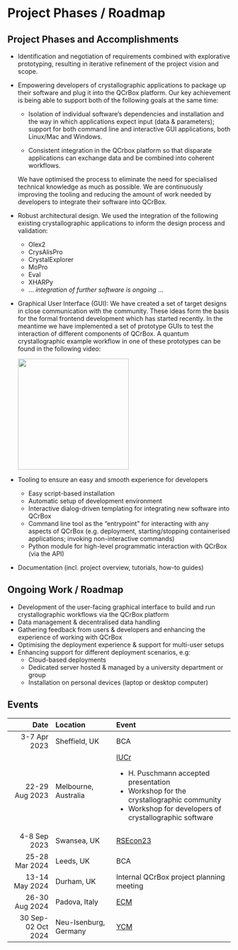 # Project Phases / Roadmap

## Project Phases and Accomplishments

- Identification and negotiation of requirements combined with explorative prototyping, resulting in iterative refinement of the project vision and scope.

- Empowering developers of crystallographic applications to package up their software and plug it into the QCrBox platform. Our key achievement is being able to support both of the following goals at the same time:

    - Isolation of individual software’s dependencies and installation and the way in which applications expect input (data & parameters); support for both command line and interactive GUI applications, both Linux/Mac and Windows.

    - Consistent integration in the QCrbox platform so that disparate applications can exchange data and be combined into coherent workflows.

    We have optimised the process to eliminate the need for specialised technical knowledge as much as possible. We are continuously improving the tooling and reducing the amount of work needed by developers to integrate their software into QCrBox.

- Robust architectural design. We used the integration of the following existing crystallographic applications to inform the design process and validation:

    - Olex2
    - CrysAlisPro
    - CrystalExplorer
    - MoPro
    - Eval
    - XHARPy
    - ... _integration of further software is ongoing_ ...


- Graphical User Interface (GUI): We have created a set of target designs in close communication with the community. These ideas form the basis for the formal frontend development which has started recently. In the meantime we have implemented a set of prototype GUIs to test the interaction of different components of QCrBox. A quantum crystallographic example workflow in one of these prototypes can be found in the following video:

   [<img src="https://img.youtube.com/vi/2x1SuYvV7VE/0.jpg" width="250"/>](https://www.youtube.com/watch?v=2x1SuYvV7VE)


- Tooling to ensure an easy and smooth experience for developers
    - Easy script-based installation
    - Automatic setup of development environment
    - Interactive dialog-driven templating for integrating new software into QCrBox
    - Command line tool as the “entrypoint” for interacting with any aspects of QCrBox (e.g. deployment, starting/stopping containerised applications; invoking non-interactive commands)
    - Python module for high-level programmatic interaction with QCrBox (via the API)

- Documentation (incl. project overview, tutorials, how-to guides)


## Ongoing Work / Roadmap

- Development of the user-facing graphical interface to build and run crystallographic workflows via the QCrBox platform
- Data management & decentralised data handling
- Gathering feedback from users & developers and enhancing the experience of working with QCrBox
- Optimising the deployment experience & support for multi-user setups
- Enhancing support for different deployment scenarios, e.g:
    - Cloud-based deployments
    - Dedicated server hosted & managed by a university department or group
    - Installation on personal devices (laptop or desktop computer)


## Events

|               Date | Location              | Event                                                                                                                                                                                                                                                 |
|-------------------:|:----------------------|:------------------------------------------------------------------------------------------------------------------------------------------------------------------------------------------------------------------------------------------------------|
|       3-7 Apr 2023 | Sheffield, UK         | BCA                                                                                                                                                                                                                                                   |
|     22-29 Aug 2023 | Melbourne, Australia  | <div><a href="https://www.iucr.org/iucr/cong/2023-iucr-xxvi">IUCr</a><ul><li>H.&nbsp;Puschmann accepted presentation</li><li>Workshop for the crystallographic community</li><li>Workshop for developers of crystallographic software</li></ul></div> |
|       4-8 Sep 2023 | Swansea, UK           | [RSEcon23](https://rsecon23.society-rse.org/)                                                                                                                                                                                                         |
|     25-28 Mar 2024 | Leeds, UK             | BCA                                                                                                                                                                                                                                                   |
|     13-14 May 2024 | Durham, UK            | Internal QCrBox project planning meeting                                                                                                                                                                                                              |
|     26-30 Aug 2024 | Padova, Italy         | [ECM](https://www.ecm34.org/)                                                                                                                                                                                                                         |
| 30 Sep-02 Oct 2024 | Neu-Isenburg, Germany | [YCM](https://rigaku.com/products/crystallography/young-crystallographers-meeting-2024)                                                                                                                                                               |

